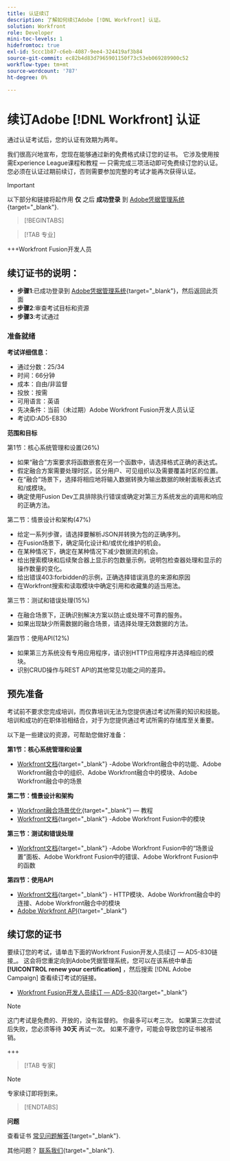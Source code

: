 ```yaml
---
title: 认证续订
description: 了解如何续订Adobe [!DNL Workfront] 认证。
solution: Workfront
role: Developer
mini-toc-levels: 1
hidefromtoc: true
exl-id: 5ccc1b87-c6eb-4087-9ee4-324419af3b84
source-git-commit: ec82b4d83d7965901150f73c53eb069289900c52
workflow-type: tm+mt
source-wordcount: '787'
ht-degree: 0%

---
```


# 续订Adobe [!DNL Workfront] 认证

通过认证考试后，您的认证有效期为两年。

我们很高兴地宣布，您现在能够通过新的免费格式续订您的证书。 它涉及使用按需Experience League课程和教程 — 只需完成三项活动即可免费续订您的认证。 您必须在认证过期前续订，否则需要参加完整的考试才能再次获得认证。

>[!IMPORTANT]
>
>以下部分和链接将起作用 **仅** 之后 **成功登录** 到 [Adobe凭据管理系统](http://www.certmetrics.com/adobe){target="_blank"}.

>[!BEGINTABS]

>[!TAB 专业]

+++Workfront Fusion开发人员

## 续订证书的说明：

* **步骤1**:已成功登录到 [Adobe凭据管理系统](http://www.certmetrics.com/adobe){target="_blank"}，然后返回此页面
* **步骤2**:审查考试目标和资源
* **步骤3**:考试通过

### 准备就绪

**考试详细信息：**

* 通过分数：25/34
* 时间：66分钟
* 成本：自由/非监督
* 投放：按需
* 可用语言：英语
* 先决条件：当前（未过期）Adobe Workfront Fusion开发人员认证
* 考试ID:AD5-E830

**范围和目标**

第1节：核心系统管理和设置(26%)

* 如果“融合”方案要求将函数嵌套在另一个函数中，请选择格式正确的表达式。
* 假定融合方案需要处理时区，区分用户、可见组织以及需要覆盖时区的位置。
* 在“融合”场景下，选择将相应地将输入数据转换为输出数据的映射面板表达式和/或模块。
* 确定使用Fusion Dev工具排除执行错误或确定对第三方系统发出的调用和响应的正确方法。

第二节：情景设计和架构(47%)

* 给定一系列步骤，请选择要解析JSON并转换为包的正确序列。
* 在Fusion场景下，确定简化设计和/或优化维护的机会。
* 在某种情况下，确定在某种情况下减少数据流的机会。
* 给出搜索模块和后续聚合器上显示的包数量示例，说明包检查器处理和显示的操作数量的变化。
* 给出错误403:forbidden的示例，正确选择错误消息的来源和原因
* 在Workfront搜索和读取模块中确定引用和收藏集的适当用法。

第三节：测试和错误处理(15%)

* 在融合场景下，正确识别解决方案以防止或处理不可靠的服务。
* 如果出现缺少所需数据的融合场景，请选择处理无效数据的方法。

第四节：使用API(12%)

* 如果第三方系统没有专用应用程序，请识别HTTP应用程序并选择相应的模块。
* 识别CRUD操作与REST API的其他常见功能之间的差异。

## 预先准备

考试前不要求您完成培训，而仅靠培训无法为您提供通过考试所需的知识和技能。 培训和成功的在职体验相结合，对于为您提供通过考试所需的存储库至关重要。

以下是一些建议的资源，可帮助您做好准备：

**第1节：核心系统管理和设置**

* [Workfront文档](https://experienceleague.adobe.com/docs/workfront/using/home.html?lang=en){target="_blank"} -Adobe Workfront融合中的功能、Adobe Workfront融合中的组织、Adobe Workfront融合中的模块、Adobe Workfront融合中的场景

**第二节：情景设计和架构**

* [Workfront融合场景优化](https://experienceleague.adobe.com/docs/workfront-learn/tutorials-workfront/fusion/design-optimization-and-testing/workfront-fusion-scenario-optimization.html?lang=en){target="_blank"}  — 教程
* [Workfront文档](https://experienceleague.adobe.com/docs/workfront/using/home.html?lang=en){target="_blank"} -Adobe Workfront Fusion中的模块

**第三节：测试和错误处理**

* [Workfront文档](https://experienceleague.adobe.com/docs/workfront/using/home.html?lang=en){target="_blank"} -Adobe Workfront Fusion中的“场景设置”面板、Adobe Workfront Fusion中的错误、Adobe Workfront Fusion中的函数

**第四节：使用API**

* [Workfront文档](https://experienceleague.adobe.com/docs/workfront/using/home.html?lang=en){target="_blank"} - HTTP模块、Adobe Workfront融合中的连接、Adobe Workfront融合中的模块
* [Adobe Workfront API](https://experienceleague.adobe.com/docs/workfront/using/adobe-workfront-api/workfront-api.html?lang=en){target="_blank"}

## 续订您的证书

要续订您的考试，请单击下面的Workfront Fusion开发人员续订 — AD5-830链接_。 这会将您重定向到Adobe凭据管理系统，您可以在该系统中单击 **[!UICONTROL renew your certification]** ，然后搜索 [!DNL Adobe Campaign] 查看续订考试的链接。

* [Workfront Fusion开发人员续订 — AD5-830](https://www.certmetrics.com/adobe/candidate/caveon_sso_adobe.aspx?ssoLogin=true&amp;eid=AD5-E830){target="_blank"}

>[!NOTE]
>
>这门考试是免费的、开放的，没有监督的。 你最多可以考三次。 如果第三次尝试后失败，您必须等待 **30天** 再试一次。 如果不遵守，可能会导致您的证书被吊销。

+++

>[!TAB 专家]

>[!NOTE]
>
>专家续订即将到来。

>[!ENDTABS]

**问题**

查看证书 [常见问题解答](https://experienceleague.adobe.com/docs/certification/certification/faq.html?lang=en){target="_blank"}.

其他问题？ [联系我们](mailto:certif@adobe.com){target="_blank"}.
